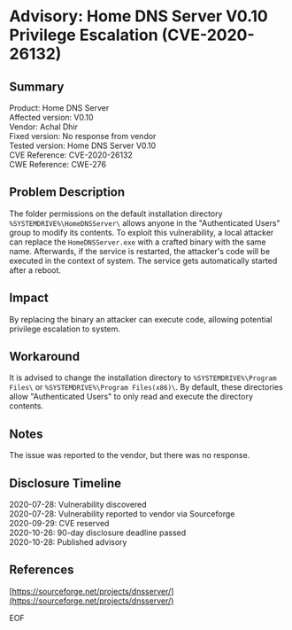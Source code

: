 # Advisory: Home DNS Server V0.10 Privilege Escalation (CVE-2020-26132)


## Summary

Product: Home DNS Server  
Affected version: V0.10  
Vendor: Achal Dhir  
Fixed version: No response from vendor  
Tested version: Home DNS Server V0.10  
CVE Reference: CVE-2020-26132  
CWE Reference: CWE-276  

## Problem Description

The folder permissions on the default installation directory  ```%SYSTEMDRIVE%\HomeDNSServer\``` allows anyone in the "Authenticated Users" group to modify its contents. To exploit this vulnerability, a local attacker can replace the ```HomeDNSServer.exe``` with a crafted binary with the same name. Afterwards, if the service is restarted, the attacker's code will be executed in the context of system. The service gets automatically started after a reboot.


## Impact

By replacing the binary an attacker can execute code, allowing potential privilege escalation to system.


## Workaround

It is advised to change the installation directory to ```%SYSTEMDRIVE%\Program Files\``` or ```%SYSTEMDRIVE%\Program Files(x86)\```. By default, these directories allow "Authenticated Users" to only read and execute the directory contents.


## Notes

The issue was reported to the vendor, but there was no response.  


## Disclosure Timeline

2020-07-28: Vulnerability discovered  
2020-07-28: Vulnerability reported to vendor via Sourceforge  
2020-09-29: CVE reserved  
2020-10-26: 90-day disclosure deadline passed  
2020-10-28: Published advisory  

## References
[https://sourceforge.net/projects/dnsserver/](https://sourceforge.net/projects/dnsserver/)  


EOF
